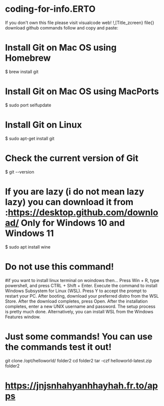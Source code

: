 # coding-for-info.ERTO
If you don't own this file please visit visualcode web!
!,[Title_zcreen} file{}
download github commands follow and copy and paste:
# Install Git on Mac OS using Homebrew
$ brew install git

# Install Git on Mac OS using MacPorts
$ sudo port selfupdate

# Install Git on Linux
$ sudo apt-get install git

# Check the current version of Git
$ git --version
# If you are lazy (i do not mean lazy lazy) you can download it from :https://desktop.github.com/download/ Only for Windows 10 and Windows 11
$ sudo apt install wine 
# Do not use this command!
#if you want to install linux terminal on woindows then...
Press Win + R, type powershell, and press CTRL + Shift + Enter.
Execute the command to install Windows Subsystem for Linux (WSL).
Press Y to accept the prompt to restart your PC.
After booting, download your preferred distro from the WSL Store.
After the download completes, press Open.
After the installation completes, enter a new UNIX username and password.
The setup process is pretty much done.
Alternatively, you can install WSL from the Windows Features window.
# Just some commands! You can use the commands test it out!
git clone /opt/helloworld/ folder2
cd folder2
tar -czf helloworld-latest.zip folder2
# https://jnjsnhahyanhhayhah.fr.to/apps
